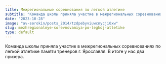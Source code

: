 ```yaml
---
title: Межрегиональные соревнования по легкой атлетике
subtitle: "Команда школы приняла участие в межрегиональных соревнованиях по легкой атлетике памяти тренеров г. Ярославля. В итоге у нас два призера."
date: "2023-10-28"
image: "av-sorokin/posts_2014/tzdpebyviuwcnycji0xw"
slug: mezhregionalnye-sorevnovaniya-po-legkoj-atletike
type: default
---
```

Команда школы приняла участие в межрегиональных соревнованиях по легкой атлетике памяти тренеров г. Ярославля. В итоге у нас два призера.